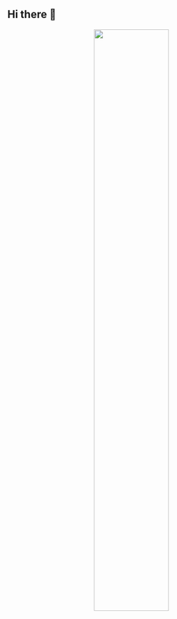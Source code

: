 ## Hi there 👋

<!--
**ilir-sejdini/ilir-sejdini** is a ✨ _special_ ✨ repository because its `README.md` (this file) appears on your GitHub profile.

Here are some ideas to get you started:

- 🔭 I’m currently working on ...
- 🌱 I’m currently learning ...
- 👯 I’m looking to collaborate on ...
- 🤔 I’m looking for help with ...
- 💬 Ask me about ...
- 📫 How to reach me: ...
- 😄 Pronouns: ...
- ⚡ Fun fact: ...
-->

<p align="center">
    <a href="https://leetcode.com/ilir-sejdini/"><img width="55%" src="https://leetcode.card.workers.dev/ilir-sejdini?theme=default&font=baloo&extension=null"></a>
</p>

